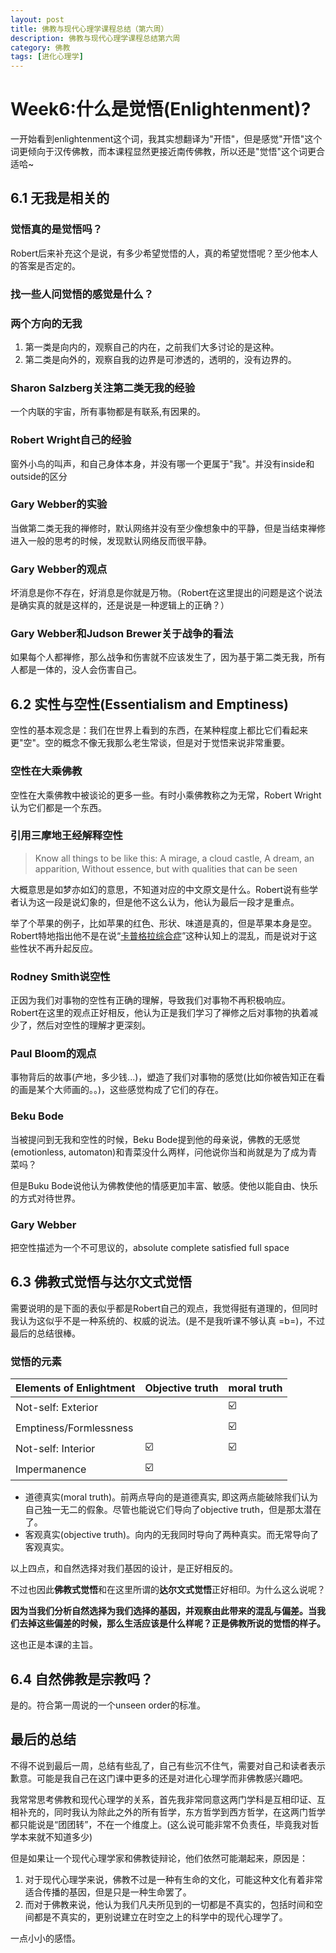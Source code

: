 ```yaml
---
layout: post
title: 佛教与现代心理学课程总结（第六周）
description: 佛教与现代心理学课程总结第六周
category: 佛教
tags: [进化心理学]
---
```


# Week6:什么是觉悟(Enlightenment)?

一开始看到enlightenment这个词，我其实想翻译为"开悟"，但是感觉"开悟"这个词更倾向于汉传佛教，而本课程显然更接近南传佛教，所以还是"觉悟"这个词更合适哈~

## 6.1 无我是相关的

### 觉悟真的是觉悟吗？
Robert后来补充这个是说，有多少希望觉悟的人，真的希望觉悟呢？至少他本人的答案是否定的。
### 找一些人问觉悟的感觉是什么？

### 两个方向的无我
1. 第一类是向内的，观察自己的内在，之前我们大多讨论的是这种。
2. 第二类是向外的，观察自我的边界是可渗透的，透明的，没有边界的。

### Sharon Salzberg关注第二类无我的经验
一个内联的宇宙，所有事物都是有联系,有因果的。

### Robert Wright自己的经验
窗外小鸟的叫声，和自己身体本身，并没有哪一个更属于"我"。并没有inside和outside的区分

### Gary Webber的实验
当做第二类无我的禅修时，默认网络并没有至少像想象中的平静，但是当结束禅修进入一般的思考的时候，发现默认网络反而很平静。

### Gary Webber的观点
坏消息是你不存在，好消息是你就是万物。（Robert在这里提出的问题是这个说法是确实真的就是这样的，还是说是一种逻辑上的正确？） 

### Gary Webber和Judson Brewer关于战争的看法
如果每个人都禅修，那么战争和伤害就不应该发生了，因为基于第二类无我，所有人都是一体的，没人会伤害自己。

## 6.2 实性与空性(Essentialism and Emptiness)
空性的基本观念是：我们在世界上看到的东西，在某种程度上都比它们看起来更"空"。空的概念不像无我那么老生常谈，但是对于觉悟来说非常重要。

### 空性在大乘佛教
空性在大乘佛教中被谈论的更多一些。有时小乘佛教称之为无常，Robert Wright认为它们都是一个东西。

### 引用三摩地王经解释空性
> Know all things to be like this:
> A mirage, a cloud castle,
> A dream, an apparition,
> Without essence, but with qualities that can be seen

大概意思是如梦亦如幻的意思，不知道对应的中文原文是什么。Robert说有些学者认为这一段是说幻象的，但是他不这么认为，他认为最后一段才是重点。

举了个苹果的例子，比如苹果的红色、形状、味道是真的，但是苹果本身是空。Robert特地指出他不是在说“[卡普格拉综合症](https://zh.wikipedia.org/wiki/卡普格拉综合症)”这种认知上的混乱，而是说对于这些性状不再升起反应。

### Rodney Smith说空性
正因为我们对事物的空性有正确的理解，导致我们对事物不再积极响应。  
Robert在这里的观点正好相反，他认为正是我们学习了禅修之后对事物的执着减少了，然后对空性的理解才更深刻。

### Paul Bloom的观点
事物背后的故事(产地，多少钱...)，塑造了我们对事物的感觉(比如你被告知正在看的画是某个大师画的。。)，这些感觉构成了它们的存在。

### Beku Bode
当被提问到无我和空性的时候，Beku Bode提到他的母亲说，佛教的无感觉(emotionless, automaton)和青菜没什么两样，问他说你当和尚就是为了成为青菜吗？

但是Buku Bode说他认为佛教使他的情感更加丰富、敏感。使他以能自由、快乐的方式对待世界。

### Gary Webber
把空性描述为一个不可思议的，absolute complete satisfied full space

## 6.3 佛教式觉悟与达尔文式觉悟
需要说明的是下面的表似乎都是Robert自己的观点，我觉得挺有道理的，但同时我认为这似乎不是一种系统的、权威的说法。(是不是我听课不够认真 =b=)，不过最后的总结很棒。
### 觉悟的元素
Elements of Enlightment  | Objective truth | moral truth
----|------|----
Not-self: Exterior |    |  ☑️
Emptiness/Formlessness |    |  ☑️
Not-self: Interior |  ☑️  |  ☑️
Impermanence |  ☑️  | 

+ 道德真实(moral truth)。前两点导向的是道德真实, 即这两点能破除我们认为自己独一无二的假象。尽管也能说它们导向了objective truth，但是那太潜在了。
+ 客观真实(objective truth)。向内的无我同时导向了两种真实。而无常导向了客观真实。

以上四点，和自然选择对我们基因的设计，是正好相反的。  

不过也因此**佛教式觉悟**和在这里所谓的**达尔文式觉悟**正好相印。为什么这么说呢？

**因为当我们分析自然选择为我们选择的基因，并观察由此带来的混乱与偏差。当我们去掉这些偏差的时候，那么生活应该是什么样呢？正是佛教所说的觉悟的样子。**  

这也正是本课的主旨。

## 6.4 自然佛教是宗教吗？
是的。符合第一周说的一个unseen order的标准。

## 最后的总结
不得不说到最后一周，总结有些乱了，自己有些沉不住气，需要对自己和读者表示歉意。可能是我自己在这门课中更多的还是对进化心理学而非佛教感兴趣吧。

我常常思考佛教和现代心理学的关系，首先我非常同意这两门学科是互相印证、互相补充的，同时我认为除此之外的所有哲学，东方哲学到西方哲学，在这两门哲学都只能说是“团团转”，不在一个维度上。(这么说可能非常不负责任，毕竟我对哲学本来就不知道多少)

但是如果让一个现代心理学家和佛教徒辩论，他们依然可能潮起来，原因是：

1. 对于现代心理学来说，佛教不过是一种有生命的文化，可能这种文化有着非常适合传播的基因，但是只是一种生命罢了。
2. 而对于佛教来说，他认为我们凡夫所见到的一切都是不真实的，包括时间和空间都是不真实的，更别说建立在时空之上的科学中的现代心理学了。

一点小小的感悟。
